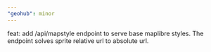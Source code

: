 ```yaml
---
"geohub": minor
---
```


feat: add /api/mapstyle endpoint to serve base maplibre styles. The endpoint solves sprite relative url to absolute url.

